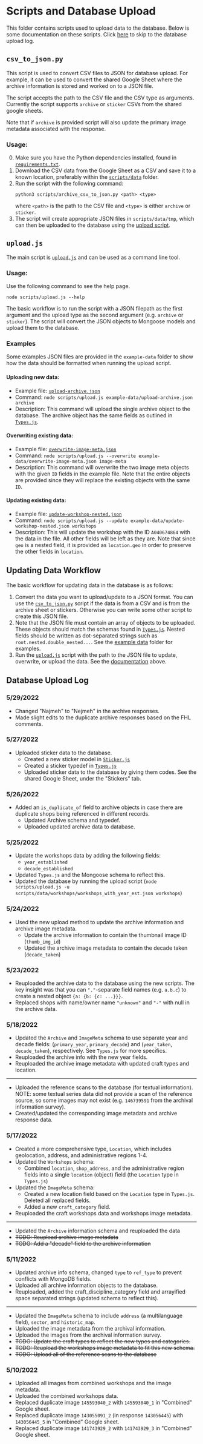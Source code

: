 # Scripts and Database Upload
This folder contains scripts used to upload data to the database. Below is some
documentation on these scripts. Click [here](#database-upload-log) to skip to
the database upload log.

## `csv_to_json.py`
This script is used to convert CSV files to JSON for database upload. For
example, it can be used to convert the shared Google Sheet where the archive
information is stored and worked on to a JSON file. 

The script accepts the path to the CSV file and the CSV type as arguments.
Currently the script supports `archive` or `sticker` CSVs from the shared google
sheets.

Note that if `archive` is provided script will also update the primary image
metadata associated with the response.

### Usage:
0. Make sure you have the Python dependencies installed, found in [`requirements.txt`](requirements.txt).
1. Download the CSV data from the Google Sheet as a CSV and save it to a known location, preferably within the [`scripts/data`](/scripts/data) folder.
2. Run the script with the following command:  
    ```
    python3 scripts/archive_csv_to_json.py <path> <type>
    ```
   where `<path>` is the path to the CSV file and `<type>` is either `archive` or `sticker`.
3. The script will create appropriate JSON files in `scripts/data/tmp`, which
   can then be uploaded to the database using the [upload script](#uploadjs).

## `upload.js`
The main script is [`upload.js`](upload.js) and can be used as a command line
tool.

### Usage:

Use the following command to see the help page.
```
node scripts/upload.js --help
```

The basic workflow is to run the script with a JSON filepath as the first
argument and the upload type as the second argument (e.g. `archive` or
`sticker`). The script will convert the JSON objects to Mongoose models and
upload them to the database.

### Examples
Some examples JSON files are provided in the `example-data` folder to show how
the data should be formatted when running the upload script.

#### **Uploading new data:**
  * Example file: [`upload-archive.json`](example-data/upload-archive.json)
  * Command: `node scripts/upload.js example-data/upload-archive.json
    archive`
  * Description: This command will upload the single archive object to the
    database. The archive object has the same fields as outlined in
    [`Types.js`](../models/Types.js).

#### **Overwriting existing data:**
  * Example file: [`overwrite-image-meta.json`](example-data/overwrite-image-meta.json)
  * Command: `node scripts/upload.js --overwrite example-data/overwrite-image-meta.json
    image-meta`
  * Description: This command will overwrite the two image meta objects with the
    given `ID` fields in the example file. Note that the entire objects are
    provided since they will replace the existing objects with the same `ID`.
#### **Updating existing data:**
  * Example file: [`update-workshop-nested.json`](example-data/update-workshop-nested.json)
  * Command: `node scripts/upload.js --update example-data/update-workshop-nested.json
    workshops`
  * Description: This will update the workshop with the ID `A040674864` with the data
    in the file. All other fields will be left as they are. Note that since
    `geo` is a nested field, it is provided as `location.geo` in order to
    preserve the other fields in `location`.


## Updating Data Workflow
The basic workflow for updating data in the database is as follows:

1. Convert the data you want to upload/update to a JSON format. You can use the
   [`csv_to_json.py`](#csv_to_json) script if the data is from a CSV and is from
   the archive sheet or stickers. Otherwise you can write some other script to
   create this JSON file.
2. Note that the JSON file must contain an array of objects to be uploaded.
   These objects should match the schemas found in
   [`Types.js`](../models/Types.js). Nested fields should be written as
   dot-separated strings such as `root.nested.double_nested...`. See the [example
   data](example-data/) folder for examples.   
3. Run the [`upload.js`](upload.js) script with the path to the JSON file to
   update, overwrite, or upload the data. See the [documentation](#uploadjs)
   above. 

## Database Upload Log

### 5/29/2022
* Changed "Najmeh" to "Nejmeh" in the archive responses.
* Made slight edits to the duplicate archive responses based on the FHL
  comments.

### 5/27/2022
* Uploaded sticker data to the database.
  * Created a new sticker model in [`Sticker.js`](../models/Sticker.js)
  * Created a sticker typedef in [`Types.js`](../models/Types.js)
  * Uploaded sticker data to the database by giving them codes. See the shared
    Google Sheet, under the "Stickers" tab. 
### 5/26/2022
* Added an `is_duplicate_of` field to archive objects in case there are
  duplicate shops being referenced in different records.
  * Updated Archive schema and typedef.
  * Uploaded updated archive data to database.
### 5/25/2022
* Update the workshops data by adding the following fields:
  * `year_established`
  * `decade_established`
* Updated `Types.js` and the Mongoose schema to reflect this.
* Updated the database by running the upload script (`node scripts/upload.js -u scripts/data/workshops/workshops_with_year_est.json workshops`) 
### 5/24/2022
* Used the new upload method to update the archive information and archive image
  metadata.
  * Update the archive information to contain the thumbnail image ID (`thumb_img_id`)
  * Updated the archive image metadata to contain the decade taken (`decade_taken`)

### 5/23/2022
* Reuploaded the archive data to the database using the new scripts. The key
  insight was that you can `"."`-separate field names (e.g. `a.b.c`) to create a
  nested object `{a: {b: {c: ...}}}`.
* Replaced shops with name/owner name `"unknown"` and `"-"` with null in the archive data.

### 5/18/2022
* Updated the `Archive` and `ImageMeta` schema to use separate year and decade
  fields: (`primary_year`, `primary_decade`) and (`year_taken`, `decade_taken`),
  respectively. See `Types.js` for more specifics.
* Reuploaded the archive info with the new year fields.
* Reuploaded the archive image metadata with updated craft types and location. 

---
* Uploaded the reference scans to the database (for textual information). NOTE:
  some textual series data did not provide a scan of the reference source, so
  some images may not exist (e.g. `146739591` from the archival information
  survey). 
* Created/updated the corresponding image metadata and archive response data.

### 5/17/2022
* Created a more comprehensive type, `Location`, which includes geolocation,
  address, and administrative regions 1-4.
* Updated the `Workshops` schema: 
  * Combined `location`, `shop_address`, and the administrative region fields
    into a single `location` (object) field (the `Location` type in `Types.js`)
* Updated the `ImageMeta` schema:
  * Created a new location field based on the `Location` type in `Types.js`.
    Deleted all replaced fields.
  * Added a new `craft_category` field. 
* Reuploaded the craft workshops data and workshops image metadata.

---
* Updated the `Archive` information schema and reuploaded the data
* ~~TODO: Reupload archive image metadata~~
* ~~TODO: Add a "decade" field to the archive information~~

### 5/11/2022
* Updated archive info schema, changed `type` to `ref_type` to prevent conflicts
  with MongoDB fields.
* Uploaded all archive information objects to the database.
* Reuploaded, added the craft_discipline_category field and arrayified space
  separated strings (updated schema to reflect this).

---
* Updated the `ImageMeta` schema to include `address` (a multilanguage field), `sector`, and `historic_map`.
* Uploaded the image metadata from the archival information.
* Uploaded the images from the archival information survey.
* ~~TODO: Update the craft types to reflect the new types and categories.~~
* ~~TODO: Reupload the workshops image metadata to fit this new schema.~~
* ~~TODO: Upload all of the reference scans to the database~~ 

### 5/10/2022
* Uploaded all images from combined workshops and the image metadata.
* Uploaded the combined workshops data. 
* Replaced duplicate image `145593040_2` with `145593040_1` in "Combined" Google sheet.
* Replaced duplicate image `143055091_2` (in response `143056445`) with `143056445_5` in "Combined" Google
  sheet.
* Replaced duplicate image `141743929_2` with `141743929_3` in "Combined" Google
  sheet.


